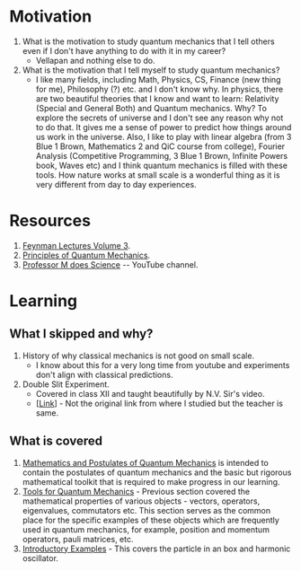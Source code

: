 # Motivation
1. What is the motivation to study quantum mechanics that I tell others even if I don't have anything to do with it in my career?
   - Vellapan and nothing else to do.
2. What is the motivation that I tell myself to study quantum mechanics?
   - I like many fields, including Math, Physics, CS, Finance (new thing for me), Philosophy (?) etc. and I don't know why. In physics, there are two beautiful theories that I know and want to learn: Relativity (Special and General Both) and Quantum mechanics. Why? To explore the secrets of universe and I don't see any reason why not to do that. It gives me a sense of power to predict how things around us work in the universe. Also, I like to play with linear algebra (from 3 Blue 1 Brown, Mathematics 2 and QiC course from college), Fourier Analysis (Competitive Programming, 3 Blue 1 Brown, Infinite Powers book, Waves etc) and I think quantum mechanics is filled with these tools. How nature works at small scale is a wonderful thing as it is very different from day to day experiences.


# Resources
1. [Feynman Lectures Volume 3](https://www.feynmanlectures.caltech.edu/III_toc.html).
2. [Principles of Quantum Mechanics](http://libgen.is/book/index.php?md5=16032106B848EED4B7639DE8DCDD688F).
4. [Professor M does Science](https://www.youtube.com/@ProfessorMdoesScience) -- YouTube channel.

# Learning
## What I skipped and why?
1. History of why classical mechanics is not good on small scale.
   - I know about this for a very long time from youtube and experiments don't align with classical predictions.
2. Double Slit Experiment.
   - Covered in class XII and taught beautifully by N.V. Sir's video.
   - [[Link](https://www.youtube.com/playlist?list=PLGA0CPGf7JbqKDJPbK7IAfBJzPYFx_9lW)] - Not the original link from where I studied but the teacher is same.

## What is covered
1. [Mathematics and Postulates of Quantum Mechanics](https://github.com/Aakash-Gupta-BITS/Quantum-Mechanics-Learning/blob/main/1.%20Mathematics%20and%20Postulates.md) is intended to contain the postulates of quantum mechanics and the basic but rigorous mathematical toolkit that is required to make progress in our learning.
2. [Tools for Quantum Mechanics](https://github.com/Aakash-Gupta-BITS/Quantum-Mechanics-Learning/blob/main/2.%20Tools%20for%20Quantum%20Mechanics.md) - Previous section covered the mathematical properties of various objects - vectors, operators, eigenvalues, commutators etc. This section serves as the common place for the specific examples of these objects which are frequently used in quantum mechanics, for example, position and momentum operators, pauli matrices, etc.
3. [Introductory Examples]() - This covers the particle in an box and harmonic oscillator.
